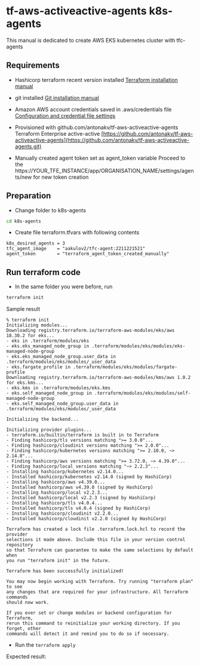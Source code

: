 # tf-aws-activeactive-agents k8s-agents

This manual is dedicated to create AWS EKS kubernetes cluster with tfc-agents

## Requirements

- Hashicorp terraform recent version installed
[Terraform installation manual](https://learn.hashicorp.com/tutorials/terraform/install-cli)

- git installed
[Git installation manual](https://git-scm.com/download/mac)

- Amazon AWS account credentials saved in .aws/credentials file
[Configuration and credential file settings](https://docs.aws.amazon.com/cli/latest/userguide/cli-configure-files.html)

- Provisioned with github.com/antonakv/tf-aws-activeactive-agents Terraform Enterprise active-active
[https://github.com/antonakv/tf-aws-activeactive-agents](https://github.com/antonakv/tf-aws-activeactive-agents.git)

- Manually created agent token set as agent_token variable
Proceed to the https://YOUR_TFE_INSTANCE/app/ORGANISATION_NAME/settings/agents/new for new token creation

## Preparation 

- Change folder to k8s-agents

```bash
cd k8s-agents
```

- Create file terraform.tfvars with following contents

```
k8s_desired_agents = 3
tfc_agent_image    = "aakulov2/tfc-agent:2211221521"
agent_token        = "terraform_agent_token_created_manually"
```

## Run terraform code

- In the same folder you were before, run 

```bash
terraform init
```

Sample result

```
% terraform init                
Initializing modules...
Downloading registry.terraform.io/terraform-aws-modules/eks/aws 18.30.2 for eks...
- eks in .terraform/modules/eks
- eks.eks_managed_node_group in .terraform/modules/eks/modules/eks-managed-node-group
- eks.eks_managed_node_group.user_data in .terraform/modules/eks/modules/_user_data
- eks.fargate_profile in .terraform/modules/eks/modules/fargate-profile
Downloading registry.terraform.io/terraform-aws-modules/kms/aws 1.0.2 for eks.kms...
- eks.kms in .terraform/modules/eks.kms
- eks.self_managed_node_group in .terraform/modules/eks/modules/self-managed-node-group
- eks.self_managed_node_group.user_data in .terraform/modules/eks/modules/_user_data

Initializing the backend...

Initializing provider plugins...
- terraform.io/builtin/terraform is built in to Terraform
- Finding hashicorp/tls versions matching ">= 3.0.0"...
- Finding hashicorp/cloudinit versions matching ">= 2.0.0"...
- Finding hashicorp/kubernetes versions matching ">= 2.10.0, ~> 2.14.0"...
- Finding hashicorp/aws versions matching ">= 3.72.0, ~> 4.39.0"...
- Finding hashicorp/local versions matching "~> 2.2.3"...
- Installing hashicorp/kubernetes v2.14.0...
- Installed hashicorp/kubernetes v2.14.0 (signed by HashiCorp)
- Installing hashicorp/aws v4.39.0...
- Installed hashicorp/aws v4.39.0 (signed by HashiCorp)
- Installing hashicorp/local v2.2.3...
- Installed hashicorp/local v2.2.3 (signed by HashiCorp)
- Installing hashicorp/tls v4.0.4...
- Installed hashicorp/tls v4.0.4 (signed by HashiCorp)
- Installing hashicorp/cloudinit v2.2.0...
- Installed hashicorp/cloudinit v2.2.0 (signed by HashiCorp)

Terraform has created a lock file .terraform.lock.hcl to record the provider
selections it made above. Include this file in your version control repository
so that Terraform can guarantee to make the same selections by default when
you run "terraform init" in the future.

Terraform has been successfully initialized!

You may now begin working with Terraform. Try running "terraform plan" to see
any changes that are required for your infrastructure. All Terraform commands
should now work.

If you ever set or change modules or backend configuration for Terraform,
rerun this command to reinitialize your working directory. If you forget, other
commands will detect it and remind you to do so if necessary.
```

- Run the `terraform apply`

Expected result:

```

```
